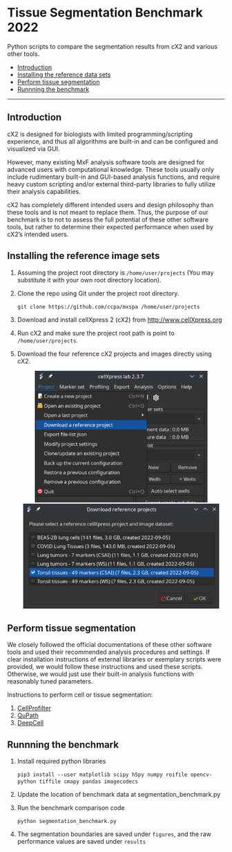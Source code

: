 # Tissue Segmentation Benchmark 2022 <!-- omit in toc -->

Python scripts to compare the segmentation results from cX2 and various other
tools.

- [Introduction](#introduction)
- [Installing the reference data sets](#installing-the-reference-data-sets)
- [Perform tissue segmentation](#perform-tissue-segmentation)
- [Runnning the benchmark](#runnning-the-benchmark)

-------------------------------------------------------------------------------

## Introduction
cX2 is designed for biologists with limited programming/scripting experience, and thus all algorithms are built-in and can be configured and visualized via GUI. 

However, many existing MxF analysis software tools are designed for advanced users with computational knowledge. These tools usually only include rudimentary built-in and GUI-based analysis functions, and require heavy custom scripting and/or external third-party libraries to fully utilize their analysis capabilities. 

cX2 has completely different intended users and design philosophy than these tools and is not meant to replace them. Thus, the purpose of our benchmark is to not to assess the full potential of these other software tools, but rather to determine their expected performance when used by cX2’s intended users.

## Installing the reference image sets
1. Assuming the project root directory is `/home/user/projects`
   (You may substitute it with your own root directory location).

2. Clone the repo using Git under the project root directory.
   ```
   git clone https://github.com/ccpa/mxspa /home/user/projects
   ```

3. Download and install cellXpress 2 (cX2) from http://www.cellXpress.org

4. Run cX2 and make sure the project root path is point to
   `/home/user/projects`.

5. Download the four reference cX2 projects and images directly using cX2.   
   <p align="center">
   <img src="./images/Download_cX2_projs.png" width="400"><br>
   <img src="./images/Select_cX2_projs.png" width="454">
   <p>

## Perform tissue segmentation
We closely followed the official documentations of these other software tools and used their recommended analysis procedures and settings. If clear installation instructions of external libraries or exemplary scripts were provided, we would follow these instructions and used these scripts. Otherwise, we would just use their built-in analysis functions with reasonably tuned parameters.

Instructions to perform cell or tissue segmentation:
1. [CellProfilter](./Software_Projects/CellProfiler/README.md)
2. [QuPath](./Software_Projects/QuPath/README.md)
3. [DeepCell](./Software_Projects/DeepCell/README.md)

## Runnning the benchmark
1. Install required python libraries

   ```
   pip3 install --user matplotlib scipy h5py numpy roifile opencv-python tiffile cmapy pandas imagecodecs
   ```

2. Update the location of benchmark data at segmentation_benchmark.py

3. Run the benchmark comparison code
   ```
   python segmentation_benchmark.py
   ```

4. The segmentation boundaries are saved under `figures`, and the raw
   performance values are saved under `results`
